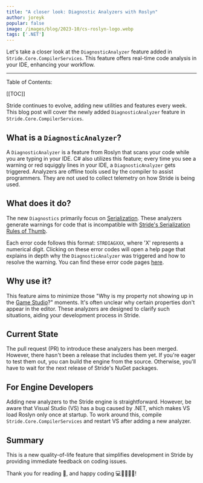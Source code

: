 ```yaml
---
title: "A closer look: Diagnostic Analyzers with Roslyn"
author: joreyk
popular: false
image: /images/blog/2023-10/cs-roslyn-logo.webp
tags: ['.NET']
---
```


Let's take a closer look at the `DiagnosticAnalyzer` feature added in `Stride.Core.CompilerServices`. This feature offers real-time code analysis in your IDE, enhancing your workflow.

---

Table of Contents:

[[TOC]]

Stride continues to evolve, adding new utilities and features every week. This blog post will cover the newly added `DiagnosticAnalyzer` feature in `Stride.Core.CompilerServices`.

## What is a `DiagnosticAnalyzer`?

A `DiagnosticAnalyzer` is a feature from Roslyn that scans your code while you are typing in your IDE. C# also utilizes this feature; every time you see a warning or red squiggly lines in your IDE, a `DiagnosticAnalyzer` gets triggered. Analyzers are offline tools used by the compiler to assist programmers. They are not used to collect telemetry on how Stride is being used.

## What does it do?

The new `Diagnostics` primarily focus on [Serialization](https://doc.stride3d.net/latest/en/manual/scripts/serialization.html). These analyzers generate warnings for code that is incompatible with [Stride's Serialization Rules of Thumb](https://doc.stride3d.net/latest/en/manual/scripts/serialization.html#rule-of-thumb).

Each error code follows this format: `STRDIAGXXX`, where 'X' represents a numerical digit. Clicking on these error codes will open a help page that explains in depth why the `DiagnosticAnalyzer` was triggered and how to resolve the warning. You can find these error code pages [here](https://doc.stride3d.net/latest/en/diagnostics/).

## Why use it?

This feature aims to minimize those "Why is my property not showing up in the [Game Studio](https://doc.stride3d.net/latest/en/manual/game-studio/index.html)?" moments. It's often unclear why certain properties don't appear in the editor. These analyzers are designed to clarify such situations, aiding your development process in Stride.

## Current State

The pull request (PR) to introduce these analyzers has been merged. However, there hasn't been a release that includes them yet. If you're eager to test them out, you can build the engine from the source. Otherwise, you'll have to wait for the next release of Stride's NuGet packages.

## For Engine Developers

Adding new analyzers to the Stride engine is straightforward. However, be aware that Visual Studio (VS) has a bug caused by .NET, which makes VS load Roslyn only once at startup. To work around this, compile `Stride.Core.CompilerServices` and restart VS after adding a new analyzer.

## Summary

This is a new quality-of-life feature that simplifies development in Stride by providing immediate feedback on coding issues.

Thank you for reading 📖, and happy coding 💻👩‍💻👨‍💻!
